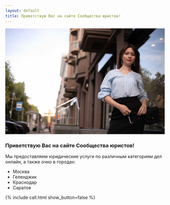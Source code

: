 ```yaml
---
layout: default
title: Приветствую Вас на сайте Сообщества юристов!
---
```



<img src="/assets/img/photo_2022-06-26 19.48.31.jpeg" alt="Коновалова Оксана - юрист"/>

### Приветствую Вас на сайте Сообщества юристов!

Мы предоставляем юридические услуги по различным категориям дел онлайн, а также очно в городах:
* Москва
* Геленджик
* Краснодар
* Саратов

<div>
    {% include call.html show_button=false %}
</div>
